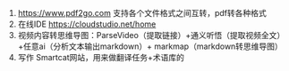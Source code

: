 1. https://www.pdf2go.com  支持各个文件格式之间互转，pdf转各种格式
2. 在线IDE  https://cloudstudio.net/home
3. 视频内容转思维导图：ParseVideo（提取链接）+通义听悟（提取视频全文）+任意ai（分析文本输出markdown）+ markmap（markdown转思维导图）
4. 写作 Smartcat网站，用来做翻译任务+术语库的